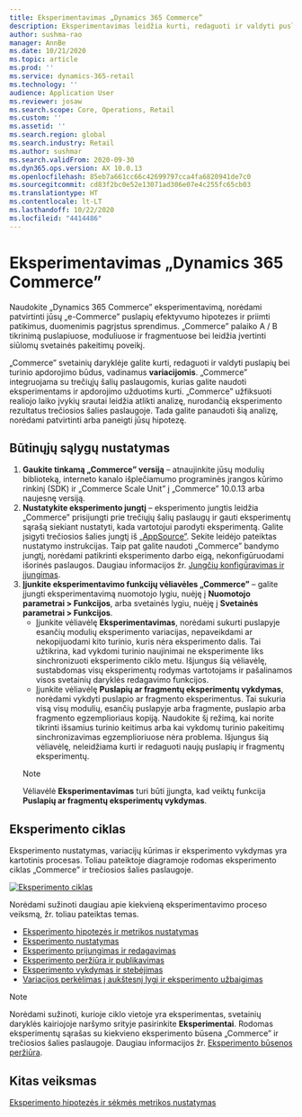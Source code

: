 ```yaml
---
title: Eksperimentavimas „Dynamics 365 Commerce”
description: Eksperimentavimas leidžia kurti, redaguoti ir valdyti puslapio maketų bei turinio apdorojimo būdus svetainių daryklėje. Palaikomas visapusis eksperimentavimas el. prekybos puslapiuose ir puslapyje esančiuose objektuose.
author: sushma-rao
manager: AnnBe
ms.date: 10/21/2020
ms.topic: article
ms.prod: ''
ms.service: dynamics-365-retail
ms.technology: ''
audience: Application User
ms.reviewer: josaw
ms.search.scope: Core, Operations, Retail
ms.custom: ''
ms.assetid: ''
ms.search.region: global
ms.search.industry: Retail
ms.author: sushmar
ms.search.validFrom: 2020-09-30
ms.dyn365.ops.version: AX 10.0.13
ms.openlocfilehash: 85eb7a661cc66c42699797cca4fa6820941de7c0
ms.sourcegitcommit: cd83f2bc0e52e13071ad306e07e4c255fc65cb03
ms.translationtype: HT
ms.contentlocale: lt-LT
ms.lasthandoff: 10/22/2020
ms.locfileid: "4414486"
---
```

# <a name="experimentation-in-dynamics-365-commerce"></a>Eksperimentavimas „Dynamics 365 Commerce”
Naudokite „Dynamics 365 Commerce” eksperimentavimą, norėdami patvirtinti jūsų „e-Commerce” puslapių efektyvumo hipotezes ir priimti patikimus, duomenimis pagrįstus sprendimus. „Commerce” palaiko A / B tikrinimą puslapiuose, moduliuose ir fragmentuose bei leidžia įvertinti siūlomų svetainės pakeitimų poveikį.

„Commerce” svetainių daryklėje galite kurti, redaguoti ir valdyti puslapių bei turinio apdorojimo būdus, vadinamus **variacijomis**. „Commerce” integruojama su trečiųjų šalių paslaugomis, kurias galite naudoti eksperimentams ir apdorojimo užduotims kurti. „Commerce” užfiksuoti realiojo laiko įvykių srautai leidžia atlikti analizę, nurodančią eksperimento rezultatus trečiosios šalies paslaugoje. Tada galite panaudoti šią analizę, norėdami patvirtinti arba paneigti jūsų hipotezę.

## <a name="set-up-prerequisites"></a>Būtinųjų sąlygų nustatymas
1. **Gaukite tinkamą „Commerce” versiją** – atnaujinkite jūsų modulių biblioteką, interneto kanalo išplečiamumo programinės įrangos kūrimo rinkinį (SDK) ir „Commerce Scale Unit” į „Commerce” 10.0.13 arba naujesnę versiją.
1. **Nustatykite eksperimento jungtį** – eksperimento jungtis leidžia „Commerce” prisijungti prie trečiųjų šalių paslaugų ir gauti eksperimentų sąrašą siekiant nustatyti, kada vartotojui parodyti eksperimentą. Galite įsigyti trečiosios šalies jungtį iš [„AppSource”](https://appsource.microsoft.com). Sekite leidėjo pateiktas nustatymo instrukcijas. Taip pat galite naudoti „Commerce” bandymo jungtį, norėdami patikrinti eksperimento darbo eigą, nekonfigūruodami išorinės paslaugos. Daugiau informacijos žr. [Jungčių konfigūravimas ir įjungimas](e-commerce-extensibility/connectors.md). 
1. **Įjunkite eksperimentavimo funkcijų vėliavėles „Commerce”** – galite įjungti eksperimentavimą nuomotojo lygiu, nuėję į **Nuomotojo parametrai > Funkcijos**, arba svetainės lygiu, nuėję į **Svetainės parametrai > Funkcijos**.
    - Įjunkite vėliavėlę **Eksperimentavimas**, norėdami sukurti puslapyje esančių modulių eksperimento variacijas, nepaveikdami ar nekopijuodami kito turinio, kuris nėra eksperimento dalis. Tai užtikrina, kad vykdomi turinio naujinimai ne eksperimente liks sinchronizuoti eksperimento ciklo metu. Išjungus šią vėliavėlę, sustabdomas visų eksperimentų rodymas vartotojams ir pašalinamos visos svetainių daryklės redagavimo funkcijos.
    - Įjunkite vėliavėlę **Puslapių ar fragmentų eksperimentų vykdymas**, norėdami vykdyti puslapio ar fragmento eksperimentus. Tai sukuria visą visų modulių, esančių puslapyje arba fragmente, puslapio arba fragmento egzemplioriaus kopiją. Naudokite šį režimą, kai norite tikrinti išsamius turinio keitimus arba kai vykdomų turinio pakeitimų sinchronizavimas egzemplioriuose nėra problema. Išjungus šią vėliavėlę, neleidžiama kurti ir redaguoti naujų puslapių ir fragmentų eksperimentų.
    > [!NOTE]
    > Vėliavėlė **Eksperimentavimas** turi būti įjungta, kad veiktų funkcija **Puslapių ar fragmentų eksperimentų vykdymas**.
    
## <a name="experimentation-lifecycle"></a>Eksperimento ciklas
Eksperimento nustatymas, variacijų kūrimas ir eksperimento vykdymas yra kartotinis procesas. Toliau pateiktoje diagramoje rodomas eksperimento ciklas „Commerce” ir trečiosios šalies paslaugoje. 

[ ![Eksperimento ciklas](./media/experimentation_lifecycle.svg) ](./media/experimentation_lifecycle.svg#lightbox)

Norėdami sužinoti daugiau apie kiekvieną eksperimentavimo proceso veiksmą, žr. toliau pateiktas temas.
- [Eksperimento hipotezės ir metrikos nustatymas](experimentation-identify.md)
- [Eksperimento nustatymas](experimentation-setup.md)
- [Eksperimento prijungimas ir redagavimas](experimentation-connect-edit.md)
- [Eksperimento peržiūra ir publikavimas](experimentation-preview-publish.md)
- [Eksperimento vykdymas ir stebėjimas](experimentation-run-monitor.md)
- [Variacijos perkėlimas į aukštesnį lygį ir eksperimento užbaigimas](experimentation-review-complete.md)

> [!NOTE]
> Norėdami sužinoti, kurioje ciklo vietoje yra eksperimentas, svetainių daryklės kairiojoje naršymo srityje pasirinkite **Eksperimentai**. Rodomas eksperimentų sąrašas su kiekvieno eksperimento būsena „Commerce” ir trečiosios šalies paslaugoje. Daugiau informacijos žr. [Eksperimento būsenos peržiūra](experimentation-status.md).

## <a name="next-step"></a>Kitas veiksmas
[Eksperimento hipotezės ir sėkmės metrikos nustatymas](experimentation-identify.md) 
